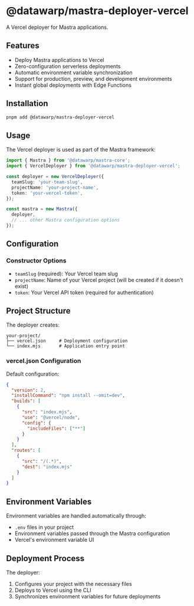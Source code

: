 # @datawarp/mastra-deployer-vercel

A Vercel deployer for Mastra applications.

## Features

- Deploy Mastra applications to Vercel
- Zero-configuration serverless deployments
- Automatic environment variable synchronization
- Support for production, preview, and development environments
- Instant global deployments with Edge Functions

## Installation

```bash
pnpm add @datawarp/mastra-deployer-vercel
```

## Usage

The Vercel deployer is used as part of the Mastra framework:

```typescript
import { Mastra } from '@datawarp/mastra-core';
import { VercelDeployer } from '@datawarp/mastra-deployer-vercel';

const deployer = new VercelDeployer({
  teamSlug: 'your-team-slug',
  projectName: 'your-project-name',
  token: 'your-vercel-token',
});

const mastra = new Mastra({
  deployer,
  // ... other Mastra configuration options
});
```

## Configuration

### Constructor Options

- `teamSlug` (required): Your Vercel team slug
- `projectName`: Name of your Vercel project (will be created if it doesn't exist)
- `token`: Your Vercel API token (required for authentication)

## Project Structure

The deployer creates:

```
your-project/
├── vercel.json     # Deployment configuration
└── index.mjs       # Application entry point
```

### vercel.json Configuration

Default configuration:

```json
{
  "version": 2,
  "installCommand": "npm install --omit=dev",
  "builds": [
    {
      "src": "index.mjs",
      "use": "@vercel/node",
      "config": {
        "includeFiles": ["**"]
      }
    }
  ],
  "routes": [
    {
      "src": "/(.*)",
      "dest": "index.mjs"
    }
  ]
}
```

## Environment Variables

Environment variables are handled automatically through:

- `.env` files in your project
- Environment variables passed through the Mastra configuration
- Vercel's environment variable UI

## Deployment Process

The deployer:

1. Configures your project with the necessary files
2. Deploys to Vercel using the CLI
3. Synchronizes environment variables for future deployments
